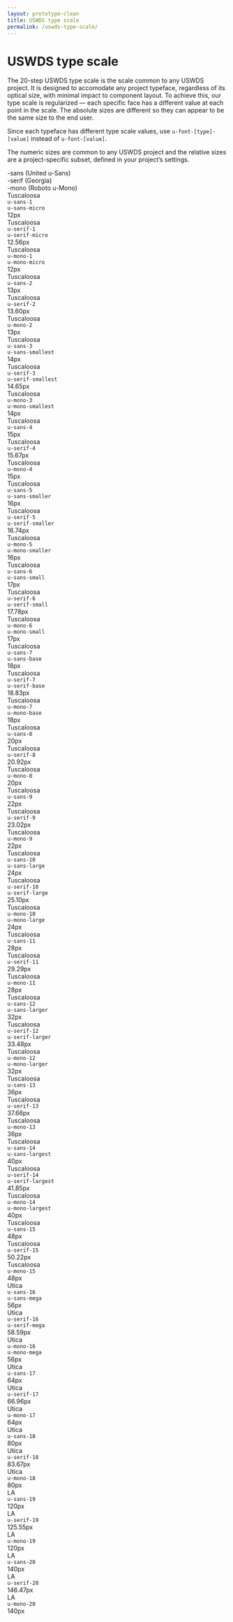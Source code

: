 ```yaml
---
layout: prototype-clean
title: USWDS type scale
permalink: /uswds-type-scale/
---
```


<div class="o-clearfix g-container-tablet-lg u-padding-top-6 u-lh-smallest">
  <h1 class="u-fw-300 u-margin-bottom-4 u-margin-top-0">USWDS type scale</h1>
  <p class="u-lh-base u-fw-300 u-margin-bottom-2">The 20-step USWDS type scale is the scale common to any USWDS project. It is designed to accomodate any project typeface, regardless of its optical size, with minimal impact to component layout. To achieve this, our type scale is regularized — each specific face has a different value at each point in the scale. The absolute sizes are different so they can appear to be the same size to the end user.</p>
  <p class="u-lh-base u-fw-300 u-margin-bottom-2">Since each typeface has different type scale values, use <code class="txt-code">u-font-[type]-[value]</code> instead of <code class="txt-code">u-font-[value]</code>.</p>
  <p class="u-lh-base u-fw-300 u-margin-bottom-6">The numeric sizes are common to any USWDS project and the relative sizes are a project-specific subset, defined in your project’s settings.</p>
  <div class="g-row g-gap u-flex-align-center u-margin-bottom-2 u-padding-bottom-1 u-border-bottom-2px">
    <div class="g-col-4 u-fw-700 u-sans-1">-sans (United u-Sans)</div>
    <div class="g-col-4 u-fw-700 u-sans-1">-serif (Georgia)</div>
    <div class="g-col-4 u-fw-700 u-sans-1">-mono (Roboto u-Mono)</div>
  </div>
  <div class="g-row g-gap u-flex-align-center u-fw-400 u-padding-bottom-2 u-margin-bottom-2 u-border-bottom u-border-20">
    <div class="g-col-4 u-display-flex u-flex-column u-flex-justify-flex-end">
      <div class="u-sans-1 color-black-90">Tuscaloosa</div>
      <div class="u-mono-1 u-padding-top-2"><code class="txt-code u-mono-2">u-sans-1</code></div>
      <div class="u-mono-1 u-padding-top-2"><code class="txt-code u-mono-2 u-border u-bg-0 color-black-90">u-sans-micro</code></div>
      <div class="u-padding-top-105 u-mono-1 u-fw-700">12px</div>
    </div>
    <div class="g-col-4 u-display-flex u-flex-column u-flex-justify-flex-end">
      <div class="serif-1 color-black-90">Tuscaloosa</div>
      <div class="u-mono-1 u-padding-top-2"><code class="txt-code u-mono-2">u-serif-1</code></div>
      <div class="u-mono-1 u-padding-top-2"><code class="txt-code u-mono-2 u-border u-bg-0 color-black-90">u-serif-micro</code></div>
      <div class="u-padding-top-105 u-mono-1 u-fw-300">12.56px</div>
    </div>
    <div class="g-col-4 u-display-flex u-flex-column u-flex-justify-flex-end">
      <div class="u-mono-1 color-black-90">Tuscaloosa</div>
      <div class="u-mono-1 u-padding-top-2"><code class="txt-code u-mono-2">u-mono-1</code></div>
      <div class="u-mono-1 u-padding-top-2"><code class="txt-code u-mono-2 u-border u-bg-0 color-black-90">u-mono-micro</code></div>
      <div class="u-padding-top-105 u-mono-1 u-fw-300">12px</div>
    </div>
  </div>

  <div class="g-row g-gap u-flex-align-center u-fw-400 u-padding-bottom-2 u-margin-bottom-2 u-border-bottom u-border-20">
    <div class="g-col-4 u-display-flex u-flex-column u-flex-justify-flex-end">
      <div class="u-sans-2">Tuscaloosa</div>
      <div class="u-mono-1 u-padding-top-2"><code class="txt-code u-mono-2">u-sans-2</code></div>
      <div class="u-padding-top-105 u-mono-1 u-fw-700">13px</div>
    </div>
    <div class="g-col-4 u-display-flex u-flex-column u-flex-justify-flex-end">
      <div class="serif-2">Tuscaloosa</div>
      <div class="u-mono-1 u-padding-top-2"><code class="txt-code u-mono-2">u-serif-2</code></div>
      <div class="u-padding-top-105 u-mono-1 u-fw-300">13.60px</div>
    </div>
    <div class="g-col-4 u-display-flex u-flex-column u-flex-justify-flex-end">
      <div class="u-mono-2">Tuscaloosa</div>
      <div class="u-mono-1 u-padding-top-2"><code class="txt-code u-mono-2">u-mono-2</code></div>
      <div class="u-padding-top-105 u-mono-1 u-fw-300">13px</div>
    </div>
  </div>

  <div class="g-row g-gap u-flex-align-center u-fw-400 u-padding-bottom-2 u-margin-bottom-2 u-border-bottom u-border-20">
    <div class="g-col-4 u-display-flex u-flex-column u-flex-justify-flex-end">
      <div class="u-sans-3 color-black-90">Tuscaloosa</div>
      <div class="u-mono-1 u-padding-top-2"><code class="txt-code u-mono-2">u-sans-3</code></div>
      <div class="u-mono-1 u-padding-top-2"><code class="txt-code u-mono-2 u-border u-bg-0 color-black-90">u-sans-smallest</code></div>
      <div class="u-padding-top-105 u-mono-1 u-fw-700">14px</div>
    </div>
    <div class="g-col-4 u-display-flex u-flex-column u-flex-justify-flex-end">
      <div class="serif-3 color-black-90">Tuscaloosa</div>
      <div class="u-mono-1 u-padding-top-2"><code class="txt-code u-mono-2">u-serif-3</code></div>
      <div class="u-mono-1 u-padding-top-2"><code class="txt-code u-mono-2 u-border u-bg-0 color-black-90">u-serif-smallest</code></div>
      <div class="u-padding-top-105 u-mono-1 u-fw-300">14.65px</div>
    </div>
    <div class="g-col-4 u-display-flex u-flex-column u-flex-justify-flex-end">
      <div class="u-mono-3 color-black-90">Tuscaloosa</div>
      <div class="u-mono-1 u-padding-top-2"><code class="txt-code u-mono-2">u-mono-3</code></div>
      <div class="u-mono-1 u-padding-top-2"><code class="txt-code u-mono-2 u-border u-bg-0 color-black-90">u-mono-smallest</code></div>
      <div class="u-padding-top-105 u-mono-1 u-fw-300">14px</div>
    </div>
  </div>

  <div class="g-row g-gap u-flex-align-center u-fw-400 u-padding-bottom-2 u-margin-bottom-2 u-border-bottom u-border-20">
    <div class="g-col-4 u-display-flex u-flex-column u-flex-justify-flex-end">
      <div class="u-sans-4">Tuscaloosa</div>
      <div class="u-mono-1 u-padding-top-2"><code class="txt-code u-mono-2">u-sans-4</code></div>
      <div class="u-padding-top-105 u-mono-1 u-fw-700">15px</div>
    </div>
    <div class="g-col-4 u-display-flex u-flex-column u-flex-justify-flex-end">
      <div class="serif-4">Tuscaloosa</div>
      <div class="u-mono-1 u-padding-top-2"><code class="txt-code u-mono-2">u-serif-4</code></div>
      <div class="u-padding-top-105 u-mono-1 u-fw-300">15.67px</div>
    </div>
    <div class="g-col-4 u-display-flex u-flex-column u-flex-justify-flex-end">
      <div class="u-mono-4">Tuscaloosa</div>
      <div class="u-mono-1 u-padding-top-2"><code class="txt-code u-mono-2">u-mono-4</code></div>
      <div class="u-padding-top-105 u-mono-1 u-fw-300">15px</div>
    </div>
  </div>

  <div class="g-row g-gap u-flex-align-center u-fw-400 u-padding-bottom-2 u-margin-bottom-2 u-border-bottom u-border-20">
    <div class="g-col-4 u-display-flex u-flex-column u-flex-justify-flex-end">
      <div class="u-sans-5 color-black-90">Tuscaloosa</div>
      <div class="u-mono-1 u-padding-top-2"><code class="txt-code u-mono-2">u-sans-5</code></div>
      <div class="u-mono-1 u-padding-top-2"><code class="txt-code u-mono-2 u-border u-bg-0 color-black-90">u-sans-smaller</code></div>
      <div class="u-padding-top-105 u-mono-1 u-fw-700">16px</div>
    </div>
    <div class="g-col-4 u-display-flex u-flex-column u-flex-justify-flex-end">
      <div class="serif-5 color-black-90">Tuscaloosa</div>
      <div class="u-mono-1 u-padding-top-2"><code class="txt-code u-mono-2">u-serif-5</code></div>
      <div class="u-mono-1 u-padding-top-2"><code class="txt-code u-mono-2 u-border u-bg-0 color-black-90">u-serif-smaller</code></div>
      <div class="u-padding-top-105 u-mono-1 u-fw-300">16.74px</div>
    </div>
    <div class="g-col-4 u-display-flex u-flex-column u-flex-justify-flex-end">
      <div class="u-mono-5 color-black-90">Tuscaloosa</div>
      <div class="u-mono-1 u-padding-top-2"><code class="txt-code u-mono-2">u-mono-5</code></div>
      <div class="u-mono-1 u-padding-top-2"><code class="txt-code u-mono-2 u-border u-bg-0 color-black-90">u-mono-smaller</code></div>
      <div class="u-padding-top-105 u-mono-1 u-fw-300">16px</div>
    </div>
  </div>

  <div class="g-row g-gap u-flex-align-center u-fw-400 u-padding-bottom-2 u-margin-bottom-2 u-border-bottom u-border-20">
    <div class="g-col-4 u-display-flex u-flex-column u-flex-justify-flex-end">
      <div class="u-sans-6 color-black-90">Tuscaloosa</div>
      <div class="u-mono-1 u-padding-top-2"><code class="txt-code u-mono-2">u-sans-6</code></div>
      <div class="u-mono-1 u-padding-top-2"><code class="txt-code u-mono-2 u-border u-bg-0 color-black-90">u-sans-small</code></div>
      <div class="u-padding-top-105 u-mono-1 u-fw-700">17px</div>
    </div>
    <div class="g-col-4 u-display-flex u-flex-column u-flex-justify-flex-end">
      <div class="serif-6 color-black-90">Tuscaloosa</div>
      <div class="u-mono-1 u-padding-top-2"><code class="txt-code u-mono-2">u-serif-6</code></div>
      <div class="u-mono-1 u-padding-top-2"><code class="txt-code u-mono-2 u-border u-bg-0 color-black-90">u-serif-small</code></div>
      <div class="u-padding-top-105 u-mono-1 u-fw-300">17.78px</div>
    </div>
    <div class="g-col-4 u-display-flex u-flex-column u-flex-justify-flex-end">
      <div class="u-mono-6 color-black-90">Tuscaloosa</div>
      <div class="u-mono-1 u-padding-top-2"><code class="txt-code u-mono-2">u-mono-6</code></div>
      <div class="u-mono-1 u-padding-top-2"><code class="txt-code u-mono-2 u-border u-bg-0 color-black-90">u-mono-small</code></div>
      <div class="u-padding-top-105 u-mono-1 u-fw-300">17px</div>
    </div>
  </div>

  <div class="g-row g-gap u-flex-align-center u-fw-400 u-padding-bottom-2 u-margin-bottom-2 u-border-bottom u-border-20">
    <div class="g-col-4 u-display-flex u-flex-column u-flex-justify-flex-end">
      <div class="u-sans-7 color-black-90">Tuscaloosa</div>
      <div class="u-mono-1 u-padding-top-2"><code class="txt-code u-mono-2">u-sans-7</code></div>
      <div class="u-mono-1 u-padding-top-2"><code class="txt-code u-mono-2 u-border u-bg-0 color-black-90">u-sans-base</code></div>
      <div class="u-padding-top-105 u-mono-1 u-fw-700">18px</div>
    </div>
    <div class="g-col-4 u-display-flex u-flex-column u-flex-justify-flex-end">
      <div class="serif-7 color-black-90">Tuscaloosa</div>
      <div class="u-mono-1 u-padding-top-2"><code class="txt-code u-mono-2">u-serif-7</code></div>
      <div class="u-mono-1 u-padding-top-2"><code class="txt-code u-mono-2 u-border u-bg-0 color-black-90">u-serif-base</code></div>
    <div class="u-padding-top-105 u-mono-1 u-fw-300">18.83px</div>
    </div>
    <div class="g-col-4 u-display-flex u-flex-column u-flex-justify-flex-end">
      <div class="u-mono-7 color-black-90">Tuscaloosa</div>
      <div class="u-mono-1 u-padding-top-2"><code class="txt-code u-mono-2">u-mono-7</code></div>
      <div class="u-mono-1 u-padding-top-2"><code class="txt-code u-mono-2 u-border u-bg-0 color-black-90">u-mono-base</code></div>
      <div class="u-padding-top-105 u-mono-1 u-fw-300">18px</div>
    </div>
  </div>

  <div class="g-row g-gap u-flex-align-center u-fw-400 u-padding-bottom-2 u-margin-bottom-2 u-border-bottom u-border-20">
    <div class="g-col-4 u-display-flex u-flex-column u-flex-justify-flex-end">
      <div class="u-sans-8">Tuscaloosa</div>
      <div class="u-mono-1 u-padding-top-2"><code class="txt-code u-mono-2">u-sans-8</code></div>
      <div class="u-padding-top-105 u-mono-1 u-fw-700">20px</div>
    </div>
    <div class="g-col-4 u-display-flex u-flex-column u-flex-justify-flex-end">
      <div class="serif-8">Tuscaloosa</div>
      <div class="u-mono-1 u-padding-top-2"><code class="txt-code u-mono-2">u-serif-8</code></div>
      <div class="u-padding-top-105 u-mono-1 u-fw-300">20.92px</div>
    </div>
    <div class="g-col-4 u-display-flex u-flex-column u-flex-justify-flex-end">
      <div class="u-mono-8">Tuscaloosa</div>
      <div class="u-mono-1 u-padding-top-2"><code class="txt-code u-mono-2">u-mono-8</code></div>
      <div class="u-padding-top-105 u-mono-1 u-fw-300">20px</div>
    </div>
  </div>

  <div class="g-row g-gap u-flex-align-center u-fw-400 u-padding-bottom-2 u-margin-bottom-2 u-border-bottom u-border-20">
    <div class="g-col-4 u-display-flex u-flex-column u-flex-justify-flex-end">
      <div class="u-sans-9">Tuscaloosa</div>
      <div class="u-mono-1 u-padding-top-2"><code class="txt-code u-mono-2">u-sans-9</code></div>
      <div class="u-padding-top-105 u-mono-1 u-fw-700">22px</div>
    </div>
    <div class="g-col-4 u-display-flex u-flex-column u-flex-justify-flex-end">
      <div class="serif-9">Tuscaloosa</div>
      <div class="u-mono-1 u-padding-top-2"><code class="txt-code u-mono-2">u-serif-9</code></div>
      <div class="u-padding-top-105 u-mono-1 u-fw-300">23.02px</div>
    </div>
    <div class="g-col-4 u-display-flex u-flex-column u-flex-justify-flex-end">
      <div class="u-mono-9">Tuscaloosa</div>
      <div class="u-mono-1 u-padding-top-2"><code class="txt-code u-mono-2">u-mono-9</code></div>
      <div class="u-padding-top-105 u-mono-1 u-fw-300">22px</div>
    </div>
  </div>

  <div class="g-row g-gap u-flex-align-center u-fw-400 u-padding-bottom-2 u-margin-bottom-2 u-border-bottom u-border-20">
    <div class="g-col-4 u-display-flex u-flex-column u-flex-justify-flex-end">
      <div class="u-sans-10 color-black-90">Tuscaloosa</div>
      <div class="u-mono-1 u-padding-top-2"><code class="txt-code u-mono-2">u-sans-10</code></div>
      <div class="u-mono-1 u-padding-top-2"><code class="txt-code u-mono-2 u-border u-bg-0 color-black-90">u-sans-large</code></div>
    <div class="u-padding-top-105 u-mono-1 u-fw-700">24px</div>
    </div>
    <div class="g-col-4 u-display-flex u-flex-column u-flex-justify-flex-end">
      <div class="serif-10 color-black-90">Tuscaloosa</div>
      <div class="u-mono-1 u-padding-top-2"><code class="txt-code u-mono-2">u-serif-10</code></div>
      <div class="u-mono-1 u-padding-top-2"><code class="txt-code u-mono-2 u-border u-bg-0 color-black-90">u-serif-large</code></div>
      <div class="u-padding-top-105 u-mono-1 u-fw-300">25.10px</div>
    </div>
    <div class="g-col-4 u-display-flex u-flex-column u-flex-justify-flex-end">
      <div class="u-mono-10 color-black-90">Tuscaloosa</div>
      <div class="u-mono-1 u-padding-top-2"><code class="txt-code u-mono-2">u-mono-10</code></div>
      <div class="u-mono-1 u-padding-top-2"><code class="txt-code u-mono-2 u-border u-bg-0 color-black-90">u-mono-large</code></div>
      <div class="u-padding-top-105 u-mono-1 u-fw-300">24px</div>
    </div>
  </div>

  <div class="g-row g-gap u-flex-align-center u-fw-400 u-padding-bottom-2 u-margin-bottom-2 u-border-bottom u-border-20">
    <div class="g-col-4 u-display-flex u-flex-column u-flex-justify-flex-end">
      <div class="u-sans-11">Tuscaloosa</div>
      <div class="u-mono-1 u-padding-top-2"><code class="txt-code u-mono-2">u-sans-11</code></div>
      <div class="u-padding-top-105 u-mono-1 u-fw-700">28px</div>
    </div>
    <div class="g-col-4 u-display-flex u-flex-column u-flex-justify-flex-end">
      <div class="serif-11">Tuscaloosa</div>
      <div class="u-mono-1 u-padding-top-2"><code class="txt-code u-mono-2">u-serif-11</code></div>
      <div class="u-padding-top-105 u-mono-1 u-fw-300">29.29px</div>
    </div>
    <div class="g-col-4 u-display-flex u-flex-column u-flex-justify-flex-end">
      <div class="u-mono-11">Tuscaloosa</div>
      <div class="u-mono-1 u-padding-top-2"><code class="txt-code u-mono-2">u-mono-11</code></div>
      <div class="u-padding-top-105 u-mono-1 u-fw-300">28px</div>
    </div>
  </div>

  <div class="g-row g-gap u-flex-align-center u-fw-400 u-padding-bottom-2 u-margin-bottom-2 u-border-bottom u-border-20">
    <div class="g-col-4 u-display-flex u-flex-column u-flex-justify-flex-end">
      <div class="u-sans-12 color-black-90">Tuscaloosa</div>
      <div class="u-mono-1 u-padding-top-2"><code class="txt-code u-mono-2">u-sans-12</code></div>
      <div class="u-mono-1 u-padding-top-2"><code class="txt-code u-mono-2 u-border u-bg-0 color-black-90">u-sans-larger</code></div>
      <div class="u-padding-top-105 u-mono-1 u-fw-700">32px</div>
    </div>
    <div class="g-col-4 u-display-flex u-flex-column u-flex-justify-flex-end">
      <div class="serif-12 color-black-90">Tuscaloosa</div>
      <div class="u-mono-1 u-padding-top-2"><code class="txt-code u-mono-2">u-serif-12</code></div>
      <div class="u-mono-1 u-padding-top-2"><code class="txt-code u-mono-2 u-border u-bg-0 color-black-90">u-serif-larger</code></div>
      <div class="u-padding-top-105 u-mono-1 u-fw-300">33.48px</div>
    </div>
    <div class="g-col-4 u-display-flex u-flex-column u-flex-justify-flex-end">
      <div class="u-mono-12 color-black-90">Tuscaloosa</div>
      <div class="u-mono-1 u-padding-top-2"><code class="txt-code u-mono-2">u-mono-12</code></div>
      <div class="u-mono-1 u-padding-top-2"><code class="txt-code u-mono-2 u-border u-bg-0 color-black-90">u-mono-larger</code></div>
      <div class="u-padding-top-105 u-mono-1 u-fw-300">32px</div>
    </div>
  </div>

  <div class="g-row g-gap u-flex-align-center u-fw-400 u-padding-bottom-2 u-margin-bottom-2 u-border-bottom u-border-20">
    <div class="g-col-4 u-display-flex u-flex-column u-flex-justify-flex-end">
      <div class="u-sans-13">Tuscaloosa</div>
      <div class="u-mono-1 u-padding-top-2"><code class="txt-code u-mono-2">u-sans-13</code></div>
      <div class="u-padding-top-105 u-mono-1 u-fw-700">36px</div>
    </div>
    <div class="g-col-4 u-display-flex u-flex-column u-flex-justify-flex-end">
      <div class="serif-13">Tuscaloosa</div>
      <div class="u-mono-1 u-padding-top-2"><code class="txt-code u-mono-2">u-serif-13</code></div>
      <div class="u-padding-top-105 u-mono-1 u-fw-300">37.66px</div>
    </div>
    <div class="g-col-4 u-display-flex u-flex-column u-flex-justify-flex-end">
      <div class="u-mono-13">Tuscaloosa</div>
      <div class="u-mono-1 u-padding-top-2"><code class="txt-code u-mono-2">u-mono-13</code></div>
      <div class="u-padding-top-105 u-mono-1 u-fw-300">36px</div>
    </div>
  </div>

  <div class="g-row g-gap u-flex-align-center u-fw-400 u-padding-bottom-2 u-margin-bottom-2 u-border-bottom u-border-20">
    <div class="g-col-4 u-display-flex u-flex-column u-flex-justify-flex-end">
      <div class="u-sans-14 color-black-90">Tuscaloosa</div>
      <div class="u-mono-1 u-padding-top-2"><code class="txt-code u-mono-2">u-sans-14</code></div>
      <div class="u-mono-1 u-padding-top-2"><code class="txt-code u-mono-2 u-border u-bg-0 color-black-90">u-sans-largest</code></div>
    <div class="u-padding-top-105 u-mono-1 u-fw-700">40px</div>
    </div>
    <div class="g-col-4 u-display-flex u-flex-column u-flex-justify-flex-end">
      <div class="serif-14 color-black-90">Tuscaloosa</div>
      <div class="u-mono-1 u-padding-top-2"><code class="txt-code u-mono-2">u-serif-14</code></div>
      <div class="u-mono-1 u-padding-top-2"><code class="txt-code u-mono-2 u-border u-bg-0 color-black-90">u-serif-largest</code></div>
      <div class="u-padding-top-105 u-mono-1 u-fw-300">41.85px</div>
    </div>
    <div class="g-col-4 u-display-flex u-flex-column u-flex-justify-flex-end">
      <div class="u-mono-14 color-black-90">Tuscaloosa</div>
      <div class="u-mono-1 u-padding-top-2"><code class="txt-code u-mono-2">u-mono-14</code></div>
      <div class="u-mono-1 u-padding-top-2"><code class="txt-code u-mono-2 u-border u-bg-0 color-black-90">u-mono-largest</code></div>
      <div class="u-padding-top-105 u-mono-1 u-fw-300">40px</div>
    </div>
  </div>

  <div class="g-row g-gap u-flex-align-center u-fw-400 u-padding-bottom-2 u-margin-bottom-2 u-border-bottom u-border-20">
    <div class="g-col-4 u-display-flex u-flex-column u-flex-justify-flex-end">
      <div class="u-sans-15">Tuscaloosa</div>
      <div class="u-mono-1 u-padding-top-2"><code class="txt-code u-mono-2">u-sans-15</code></div>
      <div class="u-padding-top-105 u-mono-1 u-fw-700">48px</div>
    </div>
    <div class="g-col-4 u-display-flex u-flex-column u-flex-justify-flex-end">
      <div class="serif-15">Tuscaloosa</div>
      <div class="u-mono-1 u-padding-top-2"><code class="txt-code u-mono-2">u-serif-15</code></div>
      <div class="u-padding-top-105 u-mono-1 u-fw-300">50.22px</div>
    </div>
    <div class="g-col-4 u-display-flex u-flex-column u-flex-justify-flex-end">
      <div class="u-mono-15">Tuscaloosa</div>
      <div class="u-mono-1 u-padding-top-2"><code class="txt-code u-mono-2">u-mono-15</code></div>
      <div class="u-padding-top-105 u-mono-1 u-fw-300">48px</div>
    </div>
  </div>

  <div class="g-row g-gap u-flex-align-center u-fw-400 u-padding-bottom-2 u-margin-bottom-2 u-border-bottom u-border-20">
    <div class="g-col-4 u-display-flex u-flex-column u-flex-justify-flex-end">
      <div class="u-sans-16">Utica</div>
      <div class="u-mono-1 u-padding-top-2"><code class="txt-code u-mono-2">u-sans-16</code></div>
      <div class="u-mono-1 u-padding-top-2"><code class="txt-code u-mono-2 u-border u-bg-0">u-sans-mega</code></div>
      <div class="u-padding-top-105 u-mono-1 u-fw-700">56px</div>
    </div>
    <div class="g-col-4 u-display-flex u-flex-column u-flex-justify-flex-end">
      <div class="serif-16">Utica</div>
      <div class="u-mono-1 u-padding-top-2"><code class="txt-code u-mono-2">u-serif-16</code></div>
      <div class="u-mono-1 u-padding-top-2"><code class="txt-code u-mono-2 u-border u-bg-0">u-serif-mega</code></div>
    <div class="u-padding-top-105 u-mono-1 u-fw-300">58.59px</div>
    </div>
    <div class="g-col-4 u-display-flex u-flex-column u-flex-justify-flex-end">
      <div class="u-mono-16">Utica</div>
      <div class="u-mono-1 u-padding-top-2"><code class="txt-code u-mono-2">u-mono-16</code></div>
      <div class="u-mono-1 u-padding-top-2"><code class="txt-code u-mono-2 u-border u-bg-0">u-mono-mega</code></div>
    <div class="u-padding-top-105 u-mono-1 u-fw-300">56px</div>
    </div>
  </div>

  <div class="g-row g-gap u-flex-align-center u-fw-400 u-padding-bottom-2 u-margin-bottom-2 u-border-bottom u-border-20">
    <div class="g-col-4 u-display-flex u-flex-column u-flex-justify-flex-end">
      <div class="u-sans-17">Utica</div>
      <div class="u-mono-1 u-padding-top-2"><code class="txt-code u-mono-2">u-sans-17</code></div>
      <div class="u-padding-top-105 u-mono-1 u-fw-700">64px</div>
    </div>
    <div class="g-col-4 u-display-flex u-flex-column u-flex-justify-flex-end">
      <div class="serif-17">Utica</div>
      <div class="u-mono-1 u-padding-top-2"><code class="txt-code u-mono-2">u-serif-17</code></div>
      <div class="u-padding-top-105 u-mono-1 u-fw-300">66.96px</div>
    </div>
    <div class="g-col-4 u-display-flex u-flex-column u-flex-justify-flex-end">
      <div class="u-mono-17">Utica</div>
      <div class="u-mono-1 u-padding-top-2"><code class="txt-code u-mono-2">u-mono-17</code></div>
      <div class="u-padding-top-105 u-mono-1 u-fw-300">64px</div>
    </div>
  </div>

  <div class="g-row g-gap u-flex-align-center u-fw-400 u-padding-bottom-2 u-margin-bottom-2 u-border-bottom u-border-20">
    <div class="g-col-4 u-display-flex u-flex-column u-flex-justify-flex-end">
      <div class="u-sans-18">Utica</div>
      <div class="u-mono-1 u-padding-top-2"><code class="txt-code u-mono-2">u-sans-18</code></div>
      <div class="u-padding-top-105 u-mono-1 u-fw-700">80px</div>
    </div>
    <div class="g-col-4 u-display-flex u-flex-column u-flex-justify-flex-end">
      <div class="serif-18">Utica</div>
      <div class="u-mono-1 u-padding-top-2"><code class="txt-code u-mono-2">u-serif-18</code></div>
      <div class="u-padding-top-105 u-mono-1 u-fw-300">83.67px</div>
    </div>
    <div class="g-col-4 u-display-flex u-flex-column u-flex-justify-flex-end">
      <div class="u-mono-18">Utica</div>
      <div class="u-mono-1 u-padding-top-2"><code class="txt-code u-mono-2">u-mono-18</code></div>
      <div class="u-padding-top-105 u-mono-1 u-fw-300">80px</div>
    </div>
  </div>

  <div class="g-row g-gap u-fw-400 u-padding-bottom-2 u-margin-bottom-2 u-border-bottom u-border-20">
    <div class="g-col-4 u-display-flex u-flex-column u-flex-justify-flex-end">
      <div class="u-sans-19">LA</div>
      <div class="u-mono-1 u-padding-top-2"><code class="txt-code u-mono-2">u-sans-19</code></div>
      <div class="u-padding-top-105 u-mono-1 u-fw-700">120px</div>
    </div>
    <div class="g-col-4 u-display-flex u-flex-column u-flex-justify-flex-end">
      <div class="serif-19">LA</div>
      <div class="u-mono-1 u-padding-top-2"><code class="txt-code u-mono-2">u-serif-19</code></div>
      <div class="u-padding-top-105 u-mono-1 u-fw-300">125.55px</div>
    </div>
    <div class="g-col-4 u-display-flex u-flex-column u-flex-justify-flex-end">
      <div class="u-mono-19">LA</div>
      <div class="u-mono-1 u-padding-top-2"><code class="txt-code u-mono-2">u-mono-19</code></div>
      <div class="u-padding-top-105 u-mono-1 u-fw-300">120px</div>
    </div>
  </div>

  <div class="g-row g-gap u-fw-400 u-padding-bottom-2 u-margin-bottom-2 u-border-bottom u-border-20">
    <div class="g-col-4 u-display-flex u-flex-column u-flex-justify-flex-end">
      <div class="u-sans-20">LA</div>
      <div class="u-mono-1 u-padding-top-2"><code class="txt-code u-mono-2">u-sans-20</code></div>
      <div class="u-padding-top-105 u-mono-1 u-fw-700">140px</div>
    </div>
    <div class="g-col-4 u-display-flex u-flex-column u-flex-justify-flex-end">
      <div class="serif-20">LA</div>
      <div class="u-mono-1 u-padding-top-2"><code class="txt-code u-mono-2">u-serif-20</code></div>
      <div class="u-padding-top-105 u-mono-1 u-fw-300">146.47px</div>
    </div>
    <div class="g-col-4 u-display-flex u-flex-column u-flex-justify-flex-end">
      <div class="u-mono-20">LA</div>
      <div class="u-mono-1 u-padding-top-2"><code class="txt-code u-mono-2">u-mono-20</code></div>
      <div class="u-padding-top-105 u-mono-1 u-fw-300">140px</div>
    </div>
  </div>



</div>
